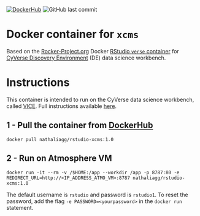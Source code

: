 [![DockerHub](https://img.shields.io/badge/DockerHub-gray.svg?style=popout&logo=Docker)](https://hub.docker.com/repository/docker/nathaliagg/rstudio-xcms)
<img alt="GitHub last commit" src="https://img.shields.io/github/last-commit/nathaliagg/docker_xcms">

# Docker container for `xcms`

Based on the [Rocker-Project.org](https://www.rocker-project.org/) Docker [RStudio `verse` container](https://hub.docker.com/r/rocker/verse) for [CyVerse Discovery Environment](https://github.com/cyverse-vice/rstudio-verse) (DE) data science workbench.

# Instructions

This container is intended to run on the CyVerse data science workbench, called [VICE](https://cyverse-visual-interactive-computing-environment.readthedocs-hosted.com/en/latest/index.html). Full instructions available [here](https://github.com/cyverse-vice/rstudio-verse).

## 1 - Pull the container from [DockerHub](https://hub.docker.com/repository/docker/nathaliagg/rstudio-xcms)

```
docker pull nathaliagg/rstudio-xcms:1.0
```

## 2 - Run on Atmosphere VM

```
docker run -it --rm -v /$HOME:/app --workdir /app -p 8787:80 -e REDIRECT_URL=http://<IP_ADDRESS_ATMO_VM>:8787 nathaliagg/rstudio-xcms:1.0
```

The default username is `rstudio` and password is `rstudio1`. To reset the password, add the flag `-e PASSWORD=<yourpassword>` in the `docker run` statement.

